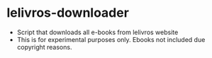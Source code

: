 # lelivros-downloader
* Script that downloads all e-books from lelivros website
* This is for experimental purposes only. Ebooks not included due copyright reasons.
